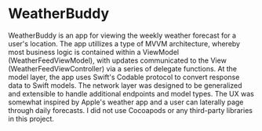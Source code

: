 # WeatherBuddy

WeatherBuddy is an app for viewing the weekly weather forecast for a user's location. The app utillizes a type of MVVM architecture, whereby most business logic is contained within a ViewModel (WeatherFeedViewModel), with updates communicated to the View (WeatherFeedViewController) via a series of delegate functions. At the model layer, the app uses Swift's Codable protocol to convert response data to Swift models. The network layer was designed to be generalized and extensible to handle additional endpoints and model types. The UX was somewhat inspired by Apple's weather app and a user can laterally page through daily forecasts. I did not use Cocoapods or any third-party libraries in this project. 
